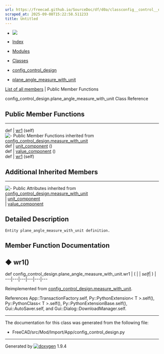 ```yaml
---
url: https://freecad.github.io/SourceDoc/df/d0a/classconfig__control__design_1_1plane__angle__measure__with__unit.html
scraped_at: 2025-09-08T15:22:58.511233
title: Untitled
---
```


  * [ ![](https://www.freecad.org/svg/logo-freecad.svg) ](https://freecadweb.org "FreeCAD")
  * [Index](../../index.html "Index")
  * [Modules](../../modules.html "Modules list")
  * [Classes](../../annotated.html "Annotated list")

  * [config_control_design](../../d4/d07/namespaceconfig__control__design.html)
  * [plane_angle_measure_with_unit](../../df/d0a/classconfig__control__design_1_1plane__angle__measure__with__unit.html)

[List of all members](../../d7/d9e/classconfig__control__design_1_1plane__angle__measure__with__unit-members.html) | Public Member Functions

config_control_design.plane_angle_measure_with_unit Class Reference

##  Public Member Functions  
  
---  
def | [wr1](../../df/d0a/classconfig__control__design_1_1plane__angle__measure__with__unit.html#aa66cbbf88660d7e6c23d9550fc1404c3) (self)  
![-](../../closed.png) Public Member Functions inherited from
[config_control_design.measure_with_unit](../../d7/d6d/classconfig__control__design_1_1measure__with__unit.html)  
def | [unit_component](../../d7/d6d/classconfig__control__design_1_1measure__with__unit.html#ac6c509bee9eb59277f072627bf7dbc93) ()  
def | [value_component](../../d7/d6d/classconfig__control__design_1_1measure__with__unit.html#aa1721ca3248d99403996decb22a2c74b) ()  
def | [wr1](../../d7/d6d/classconfig__control__design_1_1measure__with__unit.html#a550125905995e524550f5fe916ed9405) (self)  
  
##  Additional Inherited Members  
  
---  
![-](../../closed.png) Public Attributes inherited from
[config_control_design.measure_with_unit](../../d7/d6d/classconfig__control__design_1_1measure__with__unit.html)  
|
[unit_component](../../d7/d6d/classconfig__control__design_1_1measure__with__unit.html#a0c21fd85303ecb5bba70cc8b85f5fbb3)  
|
[value_component](../../d7/d6d/classconfig__control__design_1_1measure__with__unit.html#ab07ae804801ef56357725e86474a1666)  
  
## Detailed Description

    
    
    Entity plane_angle_measure_with_unit definition.

## Member Function Documentation

## ◆ wr1()

def config_control_design.plane_angle_measure_with_unit.wr1  | ( |  | _self_| ) |   
---|---|---|---|---|---  
  
Reimplemented from
[config_control_design.measure_with_unit](../../d7/d6d/classconfig__control__design_1_1measure__with__unit.html#a550125905995e524550f5fe916ed9405).

References App::TransactionFactory.self, Py::PythonExtension< T >.self(),
Py::PythonClass< T >.self(), Py::PythonExtensionBase.self(),
Gui::AutoSaver.self, and Gui::Dialog::DownloadManager.self.

* * *

The documentation for this class was generated from the following file:

  * FreeCAD/src/Mod/Import/App/config_control_design.py

* * *

Generated by
[![doxygen](../../doxygen.svg)](https://www.doxygen.org/index.html) 1.9.4

